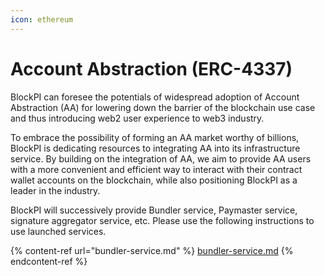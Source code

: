 ```yaml
---
icon: ethereum
---
```


# Account Abstraction (ERC-4337)

BlockPI can foresee the potentials of widespread adoption of Account Abstraction (AA) for lowering down the barrier of the blockchain use case and thus introducing web2 user experience to web3 industry.

To embrace the possibility of forming an AA market worthy of billions, BlockPI is dedicating resources to integrating AA into its infrastructure service. By building on the integration of AA, we aim to provide AA users with a more convenient and efficient way to interact with their contract wallet accounts on the blockchain, while also positioning BlockPI as a leader in the industry.

BlockPI will successively provide Bundler service, Paymaster service, signature aggregator service, etc. Please use the following instructions to use launched services.

{% content-ref url="bundler-service.md" %}
[bundler-service.md](bundler-service.md)
{% endcontent-ref %}

